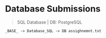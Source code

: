 # Database Submissions


> SQL Database |
> DB: PostgreSQL


 `_BASE_ -> Database_SQL -> DB assighnemnt.txt`
